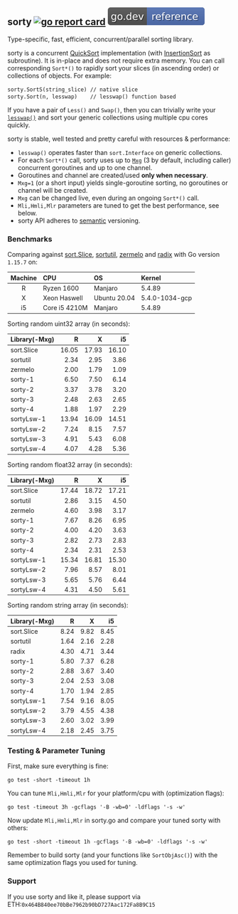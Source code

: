 ## sorty [![go report card](https://goreportcard.com/badge/github.com/jfcg/sorty)](https://goreportcard.com/report/github.com/jfcg/sorty) [![go.dev ref](https://raw.githubusercontent.com/jfcg/.github/main/godev.svg)](https://pkg.go.dev/github.com/jfcg/sorty)
Type-specific, fast, efficient, concurrent/parallel sorting library.

sorty is a concurrent [QuickSort](https://en.wikipedia.org/wiki/Quicksort) implementation (with [InsertionSort](https://en.wikipedia.org/wiki/Insertion_sort) as subroutine). It is in-place and does not require extra memory. You can call corresponding `Sort*()` to rapidly sort your slices (in ascending order) or collections of objects. For example:
```
sorty.SortS(string_slice) // native slice
sorty.Sort(n, lesswap)    // lesswap() function based
```
If you have a pair of `Less()` and `Swap()`, then you can trivially write your [`lesswap()`](https://pkg.go.dev/github.com/jfcg/sorty#Sort) and sort your generic collections using multiple cpu cores quickly.

sorty is stable, well tested and pretty careful with resources & performance:
- `lesswap()` operates faster than `sort.Interface` on generic collections.
- For each `Sort*()` call, sorty uses up to [`Mxg`](https://pkg.go.dev/github.com/jfcg/sorty#pkg-variables) (3 by default, including caller) concurrent goroutines and up to one channel.
- Goroutines and channel are created/used **only when necessary**.
- `Mxg=1` (or a short input) yields single-goroutine sorting, no goroutines or channel will be created.
- `Mxg` can be changed live, even during an ongoing `Sort*()` call.
- `Mli,Hmli,Mlr` parameters are tuned to get the best performance, see below.
- sorty API adheres to [semantic](https://semver.org) versioning.

### Benchmarks
Comparing against [sort.Slice](https://golang.org/pkg/sort), [sortutil](https://github.com/twotwotwo/sorts), [zermelo](https://github.com/shawnsmithdev/zermelo) and [radix](https://github.com/yourbasic/radix) with Go version `1.15.7` on:

Machine|CPU|OS|Kernel
:---:|:---|:---|:---
R |Ryzen 1600   |Manjaro     |5.4.89
X |Xeon Haswell |Ubuntu 20.04|5.4.0-1034-gcp
i5|Core i5 4210M|Manjaro     |5.4.89

Sorting random uint32 array (in seconds):

Library(-Mxg)|R|X|i5
:---|---:|---:|---:
sort.Slice|16.05|17.93|16.10
sortutil  | 2.34| 2.95| 3.86
zermelo   | 2.00| 1.79| 1.09
sorty-1   | 6.50| 7.50| 6.14
sorty-2   | 3.37| 3.78| 3.20
sorty-3   | 2.48| 2.63| 2.65
sorty-4   | 1.88| 1.97| 2.29
sortyLsw-1|13.94|16.09|14.51
sortyLsw-2| 7.24| 8.15| 7.57
sortyLsw-3| 4.91| 5.43| 6.08
sortyLsw-4| 4.07| 4.28| 5.36

Sorting random float32 array (in seconds):

Library(-Mxg)|R|X|i5
:---|---:|---:|---:
sort.Slice|17.44|18.72|17.21
sortutil  | 2.86| 3.15| 4.50
zermelo   | 4.60| 3.98| 3.17
sorty-1   | 7.67| 8.26| 6.95
sorty-2   | 4.00| 4.20| 3.63
sorty-3   | 2.82| 2.73| 2.83
sorty-4   | 2.34| 2.31| 2.53
sortyLsw-1|15.34|16.81|15.30
sortyLsw-2| 7.96| 8.57| 8.01
sortyLsw-3| 5.65| 5.76| 6.44
sortyLsw-4| 4.31| 4.50| 5.61

Sorting random string array (in seconds):

Library(-Mxg)|R|X|i5
:---|---:|---:|---:
sort.Slice| 8.24| 9.82| 8.45
sortutil  | 1.64| 2.16| 2.28
radix     | 4.30| 4.71| 3.44
sorty-1   | 5.80| 7.37| 6.28
sorty-2   | 2.88| 3.67| 3.40
sorty-3   | 2.04| 2.53| 3.08
sorty-4   | 1.70| 1.94| 2.85
sortyLsw-1| 7.54| 9.16| 8.05
sortyLsw-2| 3.79| 4.55| 4.38
sortyLsw-3| 2.60| 3.02| 3.99
sortyLsw-4| 2.18| 2.45| 3.75

### Testing & Parameter Tuning
First, make sure everything is fine:
```
go test -short -timeout 1h
```
You can tune `Mli,Hmli,Mlr` for your platform/cpu with (optimization flags):
```
go test -timeout 3h -gcflags '-B -wb=0' -ldflags '-s -w'
```
Now update `Mli,Hmli,Mlr` in sorty.go and compare your tuned sorty with others:
```
go test -short -timeout 1h -gcflags '-B -wb=0' -ldflags '-s -w'
```
Remember to build sorty (and your functions like `SortObjAsc()`) with the same
optimization flags you used for tuning.

### Support
If you use sorty and like it, please support via ETH:`0x464B840ee70bBe7962b90bD727Aac172Fa8B9C15`
